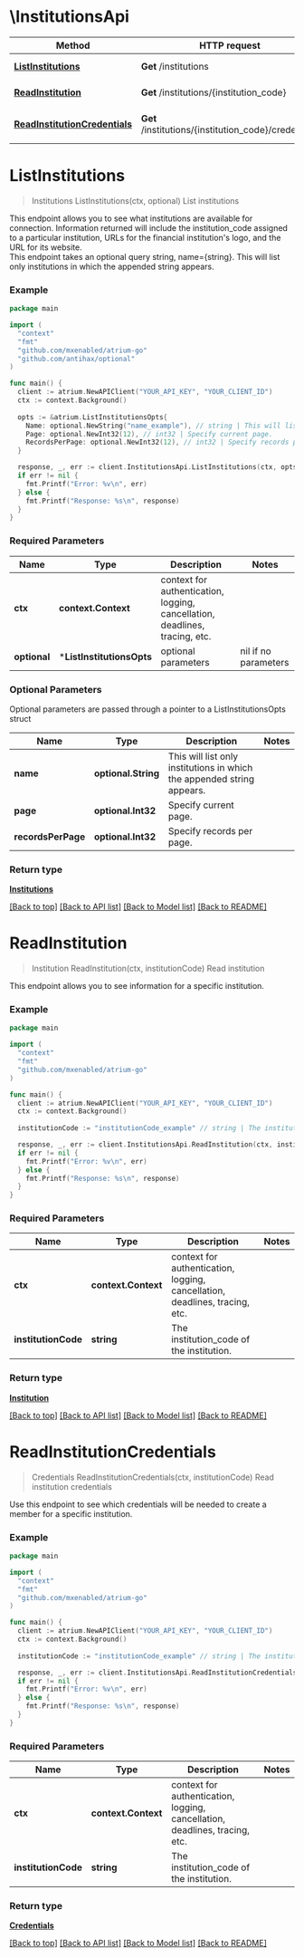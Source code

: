 # \InstitutionsApi

Method | HTTP request | Description
------------- | ------------- | -------------
[**ListInstitutions**](InstitutionsApi.md#ListInstitutions) | **Get** /institutions | List institutions
[**ReadInstitution**](InstitutionsApi.md#ReadInstitution) | **Get** /institutions/{institution_code} | Read institution
[**ReadInstitutionCredentials**](InstitutionsApi.md#ReadInstitutionCredentials) | **Get** /institutions/{institution_code}/credentials | Read institution credentials


# **ListInstitutions**
> Institutions ListInstitutions(ctx, optional)
List institutions

This endpoint allows you to see what institutions are available for connection. Information returned will include the institution_code assigned to a particular institution, URLs for the financial institution's logo, and the URL for its website.<br> This endpoint takes an optional query string, name={string}. This will list only institutions in which the appended string appears. 

### Example
```go
package main

import (
  "context"
  "fmt"
  "github.com/mxenabled/atrium-go"
  "github.com/antihax/optional"
)

func main() {
  client := atrium.NewAPIClient("YOUR_API_KEY", "YOUR_CLIENT_ID")
  ctx := context.Background()
  
  opts := &atrium.ListInstitutionsOpts{ 
    Name: optional.NewString("name_example"), // string | This will list only institutions in which the appended string appears.
    Page: optional.NewInt32(12), // int32 | Specify current page.
    RecordsPerPage: optional.NewInt32(12), // int32 | Specify records per page.
  }

  response, _, err := client.InstitutionsApi.ListInstitutions(ctx, opts)
  if err != nil {
    fmt.Printf("Error: %v\n", err)
  } else {
    fmt.Printf("Response: %s\n", response)
  }
}
```

### Required Parameters

Name | Type | Description  | Notes
------------- | ------------- | ------------- | -------------
 **ctx** | **context.Context** | context for authentication, logging, cancellation, deadlines, tracing, etc.
 **optional** | ***ListInstitutionsOpts** | optional parameters | nil if no parameters

### Optional Parameters
Optional parameters are passed through a pointer to a ListInstitutionsOpts struct

Name | Type | Description  | Notes
------------- | ------------- | ------------- | -------------
 **name** | **optional.String**| This will list only institutions in which the appended string appears. | 
 **page** | **optional.Int32**| Specify current page. | 
 **recordsPerPage** | **optional.Int32**| Specify records per page. | 

### Return type

[**Institutions**](Institutions.md)

[[Back to top]](#) [[Back to API list]](../README.md#documentation-for-api-endpoints) [[Back to Model list]](../README.md#documentation-for-models) [[Back to README]](../README.md)

# **ReadInstitution**
> Institution ReadInstitution(ctx, institutionCode)
Read institution

This endpoint allows you to see information for a specific institution.

### Example
```go
package main

import (
  "context"
  "fmt"
  "github.com/mxenabled/atrium-go"
)

func main() {
  client := atrium.NewAPIClient("YOUR_API_KEY", "YOUR_CLIENT_ID")
  ctx := context.Background()
  
  institutionCode := "institutionCode_example" // string | The institution_code of the institution.

  response, _, err := client.InstitutionsApi.ReadInstitution(ctx, institutionCode)
  if err != nil {
    fmt.Printf("Error: %v\n", err)
  } else {
    fmt.Printf("Response: %s\n", response)
  }
}
```

### Required Parameters

Name | Type | Description  | Notes
------------- | ------------- | ------------- | -------------
 **ctx** | **context.Context** | context for authentication, logging, cancellation, deadlines, tracing, etc.
  **institutionCode** | **string**| The institution_code of the institution. | 

### Return type

[**Institution**](Institution.md)

[[Back to top]](#) [[Back to API list]](../README.md#documentation-for-api-endpoints) [[Back to Model list]](../README.md#documentation-for-models) [[Back to README]](../README.md)

# **ReadInstitutionCredentials**
> Credentials ReadInstitutionCredentials(ctx, institutionCode)
Read institution credentials

Use this endpoint to see which credentials will be needed to create a member for a specific institution.

### Example
```go
package main

import (
  "context"
  "fmt"
  "github.com/mxenabled/atrium-go"
)

func main() {
  client := atrium.NewAPIClient("YOUR_API_KEY", "YOUR_CLIENT_ID")
  ctx := context.Background()
  
  institutionCode := "institutionCode_example" // string | The institution_code of the institution.

  response, _, err := client.InstitutionsApi.ReadInstitutionCredentials(ctx, institutionCode)
  if err != nil {
    fmt.Printf("Error: %v\n", err)
  } else {
    fmt.Printf("Response: %s\n", response)
  }
}
```

### Required Parameters

Name | Type | Description  | Notes
------------- | ------------- | ------------- | -------------
 **ctx** | **context.Context** | context for authentication, logging, cancellation, deadlines, tracing, etc.
  **institutionCode** | **string**| The institution_code of the institution. | 

### Return type

[**Credentials**](Credentials.md)

[[Back to top]](#) [[Back to API list]](../README.md#documentation-for-api-endpoints) [[Back to Model list]](../README.md#documentation-for-models) [[Back to README]](../README.md)


